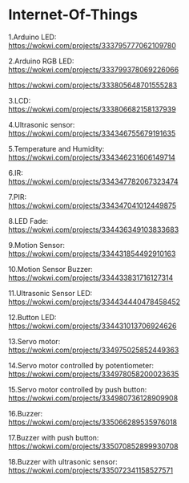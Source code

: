 # Internet-Of-Things
1.Arduino LED:<br>
https://wokwi.com/projects/333795777062109780

2.Arduino RGB LED:<br>
https://wokwi.com/projects/333799378069226066

https://wokwi.com/projects/333805648701555283

3.LCD:<br>
https://wokwi.com/projects/333806682158137939

4.Ultrasonic sensor:<br>
https://wokwi.com/projects/334346755679191635

5.Temperature and Humidity:<br>
https://wokwi.com/projects/334346231606149714

6.IR:<br>
https://wokwi.com/projects/334347782067323474

7.PIR:<br>
https://wokwi.com/projects/334347041012449875

8.LED Fade:<br>
https://wokwi.com/projects/334436349103833683

9.Motion Sensor:<br>
https://wokwi.com/projects/334431854492910163

10.Motion Sensor Buzzer:<br>
https://wokwi.com/projects/334433831716127314

11.Ultrasonic Sensor LED:<br>
https://wokwi.com/projects/334434440478458452

12.Button LED:<br>
https://wokwi.com/projects/334431013706924626

13.Servo motor:<br>
https://wokwi.com/projects/334975025852449363

14.Servo motor controlled by potentiometer:<br>
https://wokwi.com/projects/334978058200023635

15.Servo motor controlled by push button:<br>
https://wokwi.com/projects/334980736128909908

16.Buzzer:<br>
https://wokwi.com/projects/335066289535976018

17.Buzzer with push button:<br>
https://wokwi.com/projects/335070852899930708

18.Buzzer with ultrasonic sensor:<br>
https://wokwi.com/projects/335072341158527571
